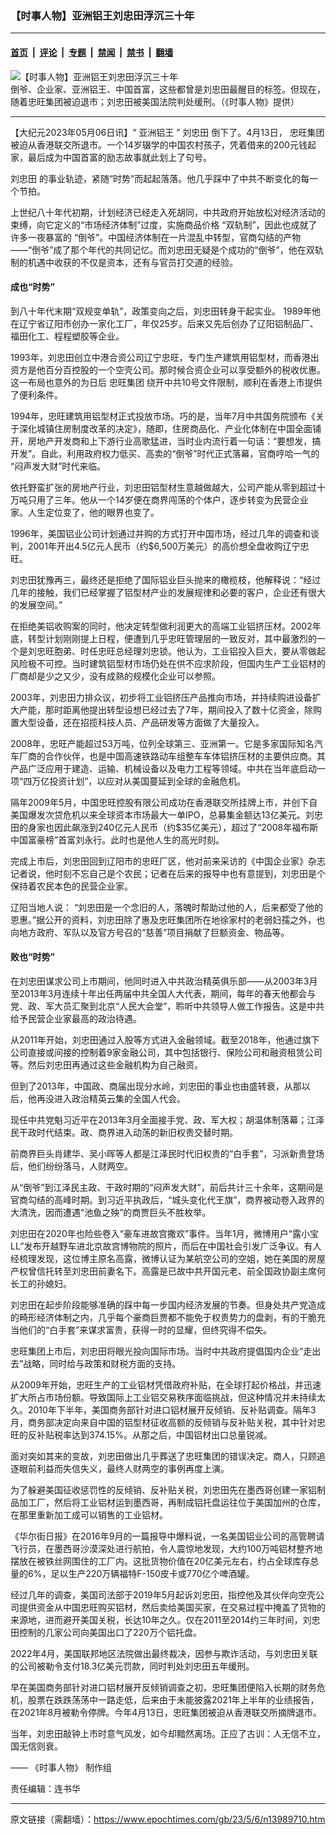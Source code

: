 ### 【时事人物】亚洲铝王刘忠田浮沉三十年

---

#### [首页](../../../..?n13989710) &nbsp;|&nbsp; [评论](../../../../../epoch-comment?n13989710) &nbsp;|&nbsp; [专题](../../../../../epoch-special?n13989710) &nbsp;|&nbsp; [禁闻](../../../../../epoch-news?n13989710) &nbsp;|&nbsp; [禁书](../../../../../books?n13989710) &nbsp;|&nbsp; [翻墙](https://github.com/gfw-breaker/nogfw/blob/master/README.md?n13989710)


<div><img alt="【时事人物】亚洲铝王刘忠田浮沉三十年" class="attachment-djy_600_400 size-djy_600_400 wp-post-image" src="https://i.epochtimes.com/assets/uploads/2023/05/id13989715-1200x800-600x400.jpg"/>
<div class="caption">
 倒爷、企业家、亚洲铝王、中国首富，这些都曾是刘忠田最醒目的标签。但现在，随着忠旺集团被迫退市；刘忠田被美国法院判处缓刑。（《时事人物》提供）
</div></div><hr/><div class="post_content" id="artbody" itemprop="articleBody">
 <!-- article content begin -->
 <p>
  【大纪元2023年05月06日讯】“
  <ok href="https://www.epochtimes.com/gb/tag/%E4%BA%9A%E6%B4%B2%E9%93%9D%E7%8E%8B.html">
   亚洲铝王
  </ok>
  ”
  <ok href="https://www.epochtimes.com/gb/tag/%E5%88%98%E5%BF%A0%E7%94%B0.html">
   刘忠田
  </ok>
  倒下了。4月13日，
  <ok href="https://www.epochtimes.com/gb/tag/%E5%BF%A0%E6%97%BA%E9%9B%86%E5%9B%A2.html">
   忠旺集团
  </ok>
  被迫从香港联交所退市。一个14岁辍学的中国农村孩子，凭着借来的200元钱起家，最后成为中国首富的励志故事就此划上了句号。
 </p>
 <p>
  <ok href="https://www.epochtimes.com/gb/tag/%E5%88%98%E5%BF%A0%E7%94%B0.html">
   刘忠田
  </ok>
  的事业轨迹，紧随“时势”而起起落落。他几乎踩中了中共不断变化的每一个节拍。
 </p>
 <p>
  上世纪八十年代初期，计划经济已经走入死胡同，中共政府开始放松对经济活动的束缚，向它定义的“市场经济体制”过度，实施商品价格 “双轨制”，因此也成就了许多一夜暴富的 “倒爷”。中国经济体制在一片混乱中转型，官商勾结的产物——“倒爷”成了那个年代的共同记忆。而刘忠田无疑是个成功的“倒爷”，他在双轨制的机遇中收获的不仅是资本，还有与官员打交道的经验。
 </p>
 <p>
  <center>
  </center>
  <h4>
   成也“时势”
  </h4>
  <p>
   到八十年代末期“双规变单轨”，政策变向之后，刘忠田转身干起实业。 1989年他在辽宁省辽阳市创办一家化工厂，年仅25岁。后来又先后创办了辽阳铝制品厂、福田化工、程程塑胶等企业。
  </p>
  <p>
   1993年，刘忠田创立中港合资公司辽宁忠旺，专门生产建筑用铝型材，而香港出资方是他百分百控股的一个空壳公司。那时候合资企业可以享受额外的税收优惠。这一布局也意外的为日后
   <ok href="https://www.epochtimes.com/gb/tag/%E5%BF%A0%E6%97%BA%E9%9B%86%E5%9B%A2.html">
    忠旺集团
   </ok>
   绕开中共10号文件限制，顺利在香港上市提供了便利条件。
  </p>
  <p>
   1994年，忠旺建筑用铝型材正式投放市场。巧的是，当年7月中共国务院颁布《关于深化城镇住房制度改革的决定》，随即，住房商品化、产业化体制在中国全面铺开，房地产开发商和上下游行业高歌猛进，当时业内流行着一句话：“要想发，搞开发”。自此，利用政府权力低买、高卖的“倒爷”时代正式落幕，官商哼哈一气的 “闷声发大财”时代来临。
  </p>
  <p>
   依托野蛮扩张的房地产行业，刘忠田铝型材生意越做越大，公司产能从零到超过十万吨只用了三年。他从一个14岁便在商界闯荡的个体户，逐步转变为民营企业家。人生定位变了，他的眼界也变了。
  </p>
  <p>
   1996年，美国铝业公司计划通过并购的方式打开中国市场，经过几年的调查和谈判，2001年开出4.5亿元人民币（约$6,500万美元）的高价想全盘收购辽宁忠旺。
  </p>
  <p>
   刘忠田犹豫再三，最终还是拒绝了国际铝业巨头抛来的橄榄枝，他解释说：“经过几年的接触，我们已经掌握了铝型材产业的发展规律和必要的客户，企业还有很大的发展空间。”
  </p>
  <p>
   在拒绝美铝收购案的同时，他决定转型做利润更大的高端工业铝挤压材。2002年底，转型计划刚刚提上日程，便遭到几乎忠旺管理层的一致反对，其中最激烈的一个是刘忠旺胞弟、时任忠旺总经理刘忠锁。他认为，工业铝投入巨大，要从零做起风险极不可控。当时建筑铝型材市场仍处在供不应求阶段，但国内生产工业铝材的厂商却是少之又少，没有成熟的规模化企业可以参照。
  </p>
  <p>
   2003年，刘忠田力排众议，初步将工业铝挤压产品推向市场，并持续购进设备扩大产能，那时距离他提出转型设想已经过去了7年，期间投入了数十亿资金，除购置大型设备，还在招揽科技人员、产品研发等方面做了大量投入。
  </p>
  <p>
   2008年，忠旺产能超过53万吨，位列全球第三、亚洲第一。它是多家国际知名汽车厂商的合作伙伴，也是中国高速铁路动车组整车车体铝挤压材的主要供应商。其产品广泛应用于建造、运输、机械设备以及电力工程等领域。中共在当年底启动一项“四万亿投资计划”，以应对从美国蔓延到全球的金融危机。
  </p>
  <p>
   隔年2009年5月，中国忠旺控股有限公司成功在香港联交所挂牌上市，并创下自美国爆发次贷危机以来全球资本市场最大一单IPO，总募集金额达13亿美元。刘忠田的身家也因此飙涨到240亿元人民币（约$35亿美元），超过了“2008年福布斯中国富豪榜”首富刘永行。此时也是他人生的高光时刻。
  </p>
  <p>
   完成上市后，刘忠田回到辽阳市的忠旺厂区，他对前来采访的《中国企业家》杂志记者说，他时刻不忘自己是个农民；记者在后来的报导中也有意提到，刘忠田是个保持着农民本色的民营企业家。
  </p>
  <p>
   辽阳当地人说： “刘忠田是一个念旧的人，落魄时帮助过他的人，后来都受了他的恩惠。”据公开的资料，刘忠田除了惠及忠旺集团所在地徐家村的老弱妇孺之外，也向地方政府、军队以及官方号召的“慈善”项目捐献了巨额资金、物品等。
  </p>
  <p>
   <center>
   </center>
   <h4>
    败也“时势”
   </h4>
   <p>
    在刘忠田谋求公司上市期间，他同时进入中共政治精英俱乐部——从2003年3月至2013年3月连续十年出任两届中共全国人大代表，期间，每年的春天他都会与党、政、军大员汇聚到北京“人民大会堂”，聆听中共领导人做工作报告。这是中共给予民营企业家最高的政治待遇。
   </p>
   <p>
    从2011年开始，刘忠田通过入股等方式进入金融领域。截至2018年，他通过旗下公司直接或间接的控制着9家金融公司，其中包括银行、保险公司和融资租赁公司等。然后刘忠田再通过这些金融机构为自己融资。
   </p>
   <p>
    但到了2013年，中国政、商届出现分水岭，刘忠田的事业也由盛转衰，从那以后，他再没进入政治精英云集的全国人代会。
   </p>
   <p>
    现任中共党魁习近平在2013年3月全面接手党、政、军大权；胡温体制落幕；江泽民干政时代结束。政、商界进入动荡的新旧权贵交替时期。
   </p>
   <p>
    前商界巨头肖建华、吴小晖等人都是江泽民时代旧权贵的“白手套”，习派新贵登场后，他们纷纷落马，人财两空。
   </p>
   <p>
    从“倒爷”到江泽民主政、干政时期的“闷声发大财”，前后共计三十余年，这期间是官商勾结的高峰时期。到习近平执政后，“城头变化代王旗”，商界被动卷入政界的大清洗，因而遭遇“池鱼之殃”的商贾巨头不胜枚举。
   </p>
   <p>
    刘忠田在2020年也险些卷入“豪车进故宫撒欢”事件。当年1月，微博用户“露小宝LL”发布开越野车进北京故宫博物院的照片，而后在中国社会引发广泛争议。有人经梳理发现，这位博主原名高露，微博认证为某航空公司的空姐，她在美国的房屋产权曾信托转至刘忠田前妻名下。高露是已故中共开国元老、前全国政协副主席何长工的孙媳妇。
   </p>
   <p>
    刘忠田在起步阶段能够准确的踩中每一步国内经济发展的节奏。但身处共产党造成的畸形经济体制之内，几乎每个豪商巨贾都不能免于权贵势力的盘剥，有的干脆充当他们的“白手套”来谋求富贵，获得一时的显耀，但终究得不偿失。
   </p>
   <p>
    忠旺集团上市后，刘忠田将眼光投向国际市场。当时中共政府提倡国内企业“走出去”战略，同时给与政策和财税方面的支持。
   </p>
   <p>
    从2009年开始，忠旺生产的工业铝材凭借政府补贴，在全球打起价格战，并迅速扩大所占市场份额。导致国际上工业铝交易秩序面临挑战，但这种情况并未持续太久。2010年下半年，美国商务部针对进口铝材展开反倾销、反补贴调查。隔年3月，商务部决定向来自中国的铝型材征收高额的反倾销与反补贴关税，其中针对忠旺的反补贴税率达到374.15%。从那之后，中国铝材出口总量锐减。
   </p>
   <p>
    面对突如其来的变故，刘忠田做出几乎葬送了忠旺集团的错误决定。商人，只顾追逐眼前利益而失信失义，最终人财两空的事例再度上演。
   </p>
   <p>
    为了躲避美国征收惩罚性的反倾销、反补贴关税，刘忠田先在墨西哥创建一家铝制品加工厂，然后将工业铝材运到墨西哥，再制成铝托盘运往位于美国加州的仓库，在那里重新加工成可以销售的工业铝材。
   </p>
   <p>
    《华尔街日报》在2016年9月的一篇报导中爆料说，一名美国铝业公司的高管聘请飞行员，在墨西哥沙漠深处进行航拍，令人震惊地发现，大约100万吨铝材整齐地摆放在被铁丝网围住的工厂内。这批货物价值在20亿美元左右，约占全球库存总量的6%，足以生产220万辆福特F-150皮卡或770亿个啤酒罐。
   </p>
   <p>
    经过几年的调查，美国司法部于2019年5月起诉刘忠田，指控他及其伙伴向空壳公司提供资金从中国忠旺购买铝材，然后卖给美国买家，在交易过程中掩盖了货物的来源地，进而避开美国关税，长达10年之久。仅在2011至2014约三年时间，刘忠田控制的几家公司向美国出口了220万个铝托盘。
   </p>
   <p>
    2022年4月，美国联邦地区法院做出最终裁决，因参与欺诈活动，与刘忠田关联的公司被勒令支付18.3亿美元罚款，同时判处刘忠田五年缓刑。
   </p>
   <p>
    早在美国商务部针对进口铝材展开反倾销调查之初，忠旺集团便陷入长期的财务危机，股票在跌跌荡荡中一路走低，后来由于未能披露2021年上半年的业绩报告，在2021年8月被勒令停牌。今年4月13日，忠旺集团被迫从香港联交所摘牌退市。
   </p>
   <p>
    当年，刘忠田敲钟上市时意气风发，如今却黯然离场。正应了古训：人无信不立，国无信则衰。
   </p>
   <p>
    ——
    <ok href="https://www.epochtimes.com/gb/tag/%e6%99%82%e4%ba%8b%e4%ba%ba%e7%89%a9.html">
     《时事人物》
    </ok>
    制作组
   </p>
   <p>
    责任编辑：连书华
   </p>
   <!-- article content end -->
   <div id="below_article_ad">
   </div>
  </p>
 </p>
</div>


---

原文链接（需翻墙）：https://www.epochtimes.com/gb/23/5/6/n13989710.htm